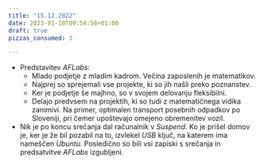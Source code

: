 ```yaml
---
title: "15.12.2022"
date: 2023-01-10T09:54:58+01:00
draft: true
pizzas_consumed: 3

---
```


- Predstavitev *AFLabs*:
  - Mlado podjetje z mladim kadrom. Večina zaposlenih je matematikov.
  - Najprej so sprejemali vse projekte, ki so jih našli preko poznanstev.
  - Ker je podjetje še majhno, so v svojem delovanju fleksibilni.
  - Delajo predvsem na projektih, ki so tudi z matematičnega vidika zanimivi. Na primer, optimalen transport posebnih odpadkov po Sloveniji, pri čemer upoštevajo omejeno obremenitev vozil.
- Nik je po koncu srečanja dal računalnik v *Suspend*. Ko je prišel domov je, ker je že bil pozabil na to, izvlekel *USB* ključ, na katerem ima nameščen *Ubuntu*. Posledično so bili vsi zapiski s srečanja in predsatvitve *AFLabs* izgubljeni.
